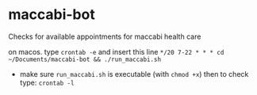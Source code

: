 # maccabi-bot
Checks for available appointments for maccabi health care

on macos. type `crontab -e` and insert this line
`*/20 7-22 * * * cd ~/Documents/maccabi-bot && ./run_maccabi.sh`

* make sure `run_maccabi.sh` is executable (with `chmod +x`)
then to check type: `crontab -l`
